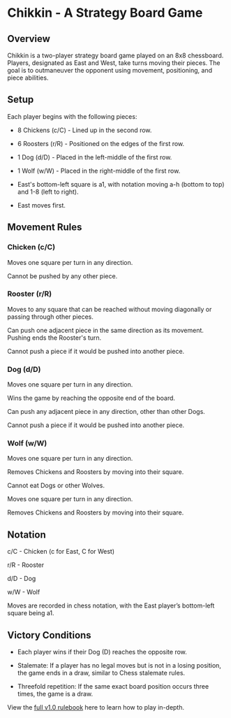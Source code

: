 # Chikkin - A Strategy Board Game

## Overview

Chikkin is a two-player strategy board game played on an 8x8 chessboard. Players, designated as East and West, take turns moving their pieces. The goal is to outmaneuver the opponent using movement, positioning, and piece abilities.

## Setup

Each player begins with the following pieces:

- 8 Chickens (c/C) - Lined up in the second row.

- 6 Roosters (r/R) - Positioned on the edges of the first row.

-  1 Dog (d/D) - Placed in the left-middle of the first row.

- 1 Wolf (w/W) - Placed in the right-middle of the first row.

- East's bottom-left square is a1, with notation moving a-h (bottom to top) and 1-8 (left to right).

- East moves first.

## Movement Rules

### Chicken (c/C)

Moves one square per turn in any direction.

Cannot be pushed by any other piece.

### Rooster (r/R)

Moves to any square that can be reached without moving diagonally or passing through other pieces.

Can push one adjacent piece in the same direction as its movement. Pushing ends the Rooster's turn.

Cannot push a piece if it would be pushed into another piece.

### Dog (d/D)

Moves one square per turn in any direction.

Wins the game by reaching the opposite end of the board.

Can push any adjacent piece in any direction, other than other Dogs.

Cannot push a piece if it would be pushed into another piece.

### Wolf (w/W)

Moves one square per turn in any direction.

Removes Chickens and Roosters by moving into their square.

Cannot eat Dogs or other Wolves.

Moves one square per turn in any direction.

Removes Chickens and Roosters by moving into their square.

## Notation

c/C - Chicken (c for East, C for West)

r/R - Rooster

d/D - Dog

w/W - Wolf

Moves are recorded in chess notation, with the East player’s bottom-left square being a1.

## Victory Conditions

- Each player wins if their Dog (D) reaches the opposite row.

- Stalemate: If a player has no legal moves but is not in a losing position, the game ends in a draw, similar to Chess stalemate rules.

- Threefold repetition: If the same exact board position occurs three times, the game is a draw.

View the [full v1.0 rulebook](RULEBOOK.1.0.md) here to learn how to play in-depth.
